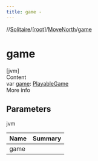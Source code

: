 ```yaml
---
title: game -
---
```

//[Solitaire](../../index.md)/[[root]](../index.md)/[MoveNorth](index.md)/[game](game.md)



# game  
[jvm]  
Content  
var [game](game.md): [PlayableGame](../-playable-game/index.md)  
More info  


## Parameters  
  
jvm  
  
|  Name|  Summary| 
|---|---|
| <a name="/MoveNorth/game/#/PointingToDeclaration/"></a>game| <a name="/MoveNorth/game/#/PointingToDeclaration/"></a>
  
  



